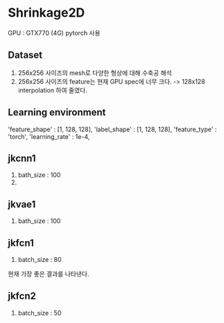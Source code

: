# Shrinkage2D

GPU : GTX770 (4G)
pytorch 사용

## Dataset
1. 256x256 사이즈의 mesh로 다양한 형상에 대해 수축공 해석
2. 256x256 사이즈의 feature는 현재 GPU spec에 너무 크다. -> 128x128 interpolation 하여 줄였다. 


## Learning environment
'feature_shape' : [1, 128, 128],
'label_shape' : [1, 128, 128],
'feature_type' : 'torch',
'learning_rate' : 1e-4,  


## jkcnn1 
1. bath_size : 100
2. 

## jkvae1 
1. bath_size : 100


## jkfcn1 
1. batch_size : 80

현재 가장 좋은 결과를 나타낸다. 

## jkfcn2 
1. batch_size : 50




